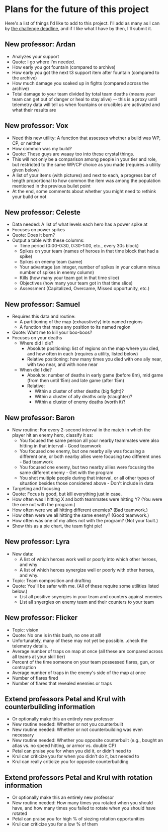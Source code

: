 
# Plans for the future of this project

Here's a list of things I'd like to add to this project.  I'll add as many
as I can by
[the challenge deadline](https://developer.vainglorygame.com/rules),
and if I like what I have by then, I'll submit it.

## New professor: Ardan

 * Analyzes your support
 * Quote: I go where I'm needed.
 * How early you got fountain (compared to archive)
 * How early you got the next t3 support item after fountain (compared
   to the archive)
 * How much damage you soaked up in fights (compared across the archive)
 * Total damage to your team divided by total team deaths (means your
   team can get out of danger or heal to stay alive) -- this is a proxy
   until telemetry data will tell us when fountains or crucibles are
   activated and what their results are

## New professor: Vox

 * Need this new utility:  A function that assesses whether a build was WP,
   CP, or neither
 * How common was my build?
 * Quote: These guys are waaay too into these crystal things.
 * This will not only be a comparison among people in your tier and role,
   but restricted to the same WP/CP choice as you made (requires a
   utility given below)
 * A list of your items (with pictures) and next to each, a progress bar
   of length proportional to how common the item was among the population
   mentioned in the previous bullet point
 * At the end, some comments about whether you might need to rethink your
   build or not

## New professor: Celeste

 * Data needed:  A list of what levels each hero has a power spike at
 * Focuses on power spikes
 * Quote: Does it burn?
 * Output a table with these columns:
    * Time period (0:00-0:30, 0:30-1:00, etc., every 30s block)
    * Spikes on your team (names of heroes in that time block that had
      a spike)
    * Spikes on enemy team (same)
    * Your advantage (an integer, number of spikes in your column minus
      number of spikes in enemy column)
    * Kills (how many your team got in that time slice)
    * Objectives (how many your team got in that time slice)
    * Assessment (Capitalized, Overcame, Missed opportunity, etc.)

## New professor: Samuel

 * Requires this data and routine:
    * A partitioning of the map (exhaustively) into named regions
    * A function that maps any position to its named region
 * Quote: Want me to kill your boo-boos?
 * Focuses on your deaths
    * Where did I die?
       * Absolute positioning: list of regions on the map where you died,
         and how often in each (requires a utility, listed below)
       * Relative positioning: how many times you died with one ally near,
         with two near, and with none near
    * When did I die?
       * Absolute: number of deaths in early game (before 8m), mid game
         (from then until 15m) and late game (after 15m)
       * Relative:
          * Within a cluster of other deaths (big fight)?
          * Within a cluster of ally deaths only (slaughter)?
          * Within a cluster of enemy deaths (worth it)?

## New professor: Baron

 * New routine:  For every 2-second interval in the match in which the
   player hit an enemy hero, classify it as:
    * You focused the same person all your nearby teammates were also
      hitting in that interval - Good teamwork
    * You focused one enemy, but one nearby ally was focusing a different
      one, or both nearby allies were focusing two different ones - Bad
      teamwork
    * You focused one enemy, but two nearby allies were focusing the same
      different enemy - Get with the program
    * You shot multiple people during that interval, or all other types of
      situation besides those considered above - Don't include in data
 * Targeting and focusing
 * Quote: Focus is good, but kill everything just in case.
 * How often was I hitting X and both teammates were hitting Y?  (You
   were the one not with the program.)
 * How often were we all hitting different enemies?  (Bad teamwork.)
 * How often were we all hitting the same enemy?  (Good teamwork.)
 * How often was one of my allies not with the program?  (Not your
   fault.)
 * Show this as a pie chart, the team fight pie!

## New professor: Lyra

 * New data:
    * A list of which heroes work well or poorly into which other heroes,
      and why
    * A list of which heroes synergize well or poorly with other heroes,
      and why.
 * Topic: Team composition and drafting
 * Quote: You'll be safer with me.
   (All of these require some utilities listed below.)
    * List all positive snyergies in your team and counters against enemies
    * List all snyergies on enemy team and their counters to your team

## New professor: Flicker

 * Topic: vision
 * Quote: No one is in this bush, no one at all!
 * Unfortunately, many of these may not yet be possible...check the
   telemetry details.
 * Average number of traps on map at once (all these are compared across
   all teams at your skill tier)
 * Percent of the time someone on your team possessed flares, gun, or
   contraption
 * Average number of traps in the enemy's side of the map at once
 * Number of flares fired
 * Number of flares that revealed enemies or traps

## Extend professors Petal and Krul with counterbuilding information

 * Or optionally make this an entirely new professor
 * New routine needed:  Whether or not you counterbuilt
 * New routine needed:  Whether or not counterbuilding was even necessary
 * New routine needed:  Whether you opposite counterbuilt (e.g., bought an
   atlas vs. no speed hitting, or armor vs. double CP)
 * Petal can praise you for when you did it, or didn't need to
 * Krul can criticize you for when you didn't do it, but needed to
 * Krul can really criticize you for opposite counterbuilding

## Extend professors Petal and Krul with rotation information

 * Or optionally make this an entirely new professor
 * New routine needed:  How many times you rotated when you should have,
   and how many times you failed to rotate when you should have rotated
 * Petal can praise you for high % of siezing rotation opportunities
 * Krul can criticize you for a low % of them
